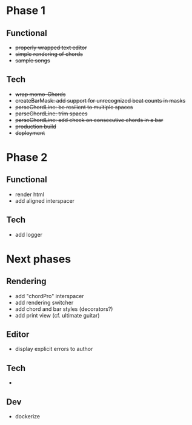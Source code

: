 # Phase 1
## Functional
- ~~properly wrapped text editor~~
- ~~simple rendering of chords~~
- ~~sample songs~~

## Tech
- ~~wrap momo-Chords~~
- ~~createBarMask: add support for unrecognized beat counts in masks~~
- ~~parseChordLine: be resilient to multiple spaces~~
- ~~parseChordLine: trim spaces~~
- ~~parseChordLine: add check on consecutive chords in a bar~~
- ~~production build~~
- ~~deployment~~

# Phase 2
## Functional
- render html
- add aligned interspacer

## Tech
- add logger


# Next phases

## Rendering
- add "chordPro" interspacer
- add rendering switcher
- add chord and bar styles (decorators?)
- add print view (cf. ultimate guitar)

## Editor
- display explicit errors to author

## Tech
-

## Dev
- dockerize

